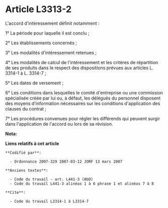 # Article L3313-2

L'accord d'intéressement définit notamment :

1° La période pour laquelle il est conclu ;

2° Les établissements concernés ;

3° Les modalités d'intéressement retenues ;

4° Les modalités de calcul de l'intéressement et les critères de répartition de ses produits dans le respect des dispositions
prévues aux articles L. 3314-1 à L. 3314-7 ;

5° Les dates de versement ;

6° Les conditions dans lesquelles le comité d'entreprise ou une commission spécialisée créée par lui ou, à défaut, les
délégués du personnel disposent des moyens d'information nécessaires sur les conditions d'application des clauses du
contrat ;

7° Les procédures convenues pour régler les différends qui peuvent surgir dans l'application de l'accord ou lors de sa
révision.

**Nota:**



**Liens relatifs à cet article**

	**Codifié par**:

	  - Ordonnance 2007-329 2007-03-12 JORF 13 mars 2007

	**Anciens textes**:

	  - Code du travail - art. L441-3 (AbD)
	  - Code du travail L441-3 alinéas 1 à 6 phrase 1 et alinéas 7 à 8

	**Cite**:

	  - Code du travail L3314-1 à L3314-7
